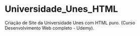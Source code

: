 # Universidade_Unes_HTML
Criação de Site da Universidade Unes com HTML puro. (Curso Desenvolvimento Web completo - Udemy).
